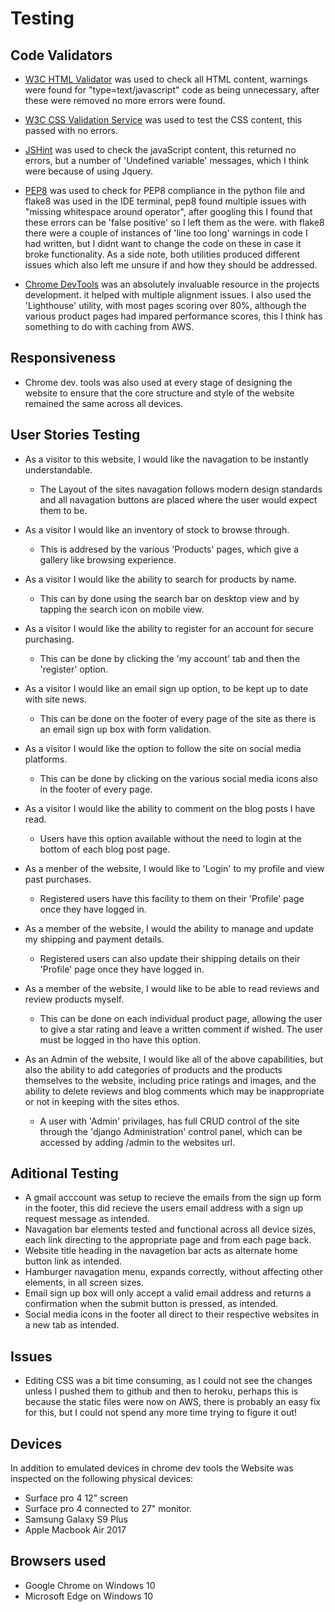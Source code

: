 
# Testing

## Code Validators

* [W3C HTML Validator](https://validator.w3.org/) was used to check all HTML content, warnings were found for "type=text/javascript" code as being unnecessary, after these were removed no more errors were found.

* [W3C CSS Validation Service](https://jigsaw.w3.org/css-validator/) was used to test the CSS content, this passed with no errors.

* [JSHint](https://jshint.com/) was used to check the javaScript content, this returned no errors, but a number of 'Undefined variable' messages, which I think were because of using Jquery.

* [PEP8](http://pep8online.com/) was used to check for PEP8 compliance in the python file and flake8 was used in the IDE terminal, pep8 found multiple issues with "missing whitespace around operator", after googling this I found that these errors can be 'false positive' so I left them as the were. with flake8 there were a couple of instances of 'line too long' warnings in code I had written, but I didnt want to change the code on these in case it broke functionality. As a side note, both utilities produced different issues which also left me unsure if and how they should be addressed.

* [Chrome DevTools](https://developer.chrome.com/docs/devtools/) was an absolutely invaluable resource in the projects development. it helped with multiple alignment issues. I also used the 'Lighthouse' utility, with most pages scoring over 80%, although the various product pages had impared performance scores, this I think has something to do with caching from AWS.

## Responsiveness

* Chrome dev. tools was also used at every stage of designing the website to ensure that the core structure and style of the website remained the same across all devices.

## User Stories Testing

* As a visitor to this website, I would like the navagation to be instantly understandable.
  - The Layout of the sites navagation follows modern design standards and all navagation buttons are placed where the user would expect them to be.

* As a visitor I would like an inventory of stock to browse through.
  - This is addresed by the various 'Products' pages, which give a gallery like browsing experience.

* As a visitor I would like the ability to search for products by name.
  - This can by done using the search bar on desktop view and by tapping the search icon on mobile view.

* As a visitor I would like the ability to register for an account for secure purchasing.
  - This can be done by clicking the 'my account' tab and then the 'register' option.

* As a visitor I would like an email sign up option, to be kept up to date with site news.
  - This can be done on the footer of every page of the site as there is an email sign up box with form validation.

* As a visitor I would like the option to follow the site on social media platforms.
  - This can be done by clicking on the various social media icons also in the footer of every page.

* As a visitor I would like the ability to comment on the blog posts I have read.
  - Users have this option available without the need to login at the bottom of each blog post page.

* As a menber of the website, I would like to 'Login' to my profile and view past purchases.
  - Registered users have this facility to them on their 'Profile' page once they have logged in.

* As a member of the website, I would the ability to manage and update my shipping and payment details.
  - Registered users can also update their shipping details on their 'Profile' page once they have logged in.

* As a member of the website, I would like to be able to read reviews and review products myself.
  - This can be done on each individual product page, allowing the user to give a star rating and leave a written comment if wished. The user must be logged in tho have this option.

* As an Admin of the website, I would like all of the above capabilities, but also the ability to add categories of products and the products themselves to the website, including price ratings and images, and the ability to delete reviews and blog comments which may be inappropriate or not in keeping with the sites ethos.
  - A user with 'Admin' privilages, has full CRUD control of the site through the 'django Administration' control panel, which can be accessed by adding /admin to the websites url. 

## Aditional Testing

* A gmail acccount was setup to recieve the emails from the sign up form in the footer, this did recieve the users email address with a sign up request message as intended.
* Navagation bar elements tested and functional across all device sizes, each link directing to the appropriate page
and from each page back.
* Website title heading in the navagetion bar acts as alternate home button link as intended.
* Hamburger navagation menu, expands correctly, without affecting other elements, in all screen sizes.
* Email sign up box will only accept a valid email address and returns a confirmation when the submit button is pressed, as intended.
* Social media icons in the footer all direct to their respective websites in a new tab as intended.

## Issues

* Editing CSS was a bit time consuming, as I could not see the changes unless I pushed them to github and then to heroku, perhaps this is because the static files were now on AWS, there is probably an easy fix for this, but I could not spend any more time trying to figure it out!

## Devices 

In addition to emulated devices in chrome dev tools the Website was inspected on the following physical devices:
* Surface pro 4 12" screen
* Surface pro 4 connected to 27" monitor.
* Samsung Galaxy S9 Plus
* Apple Macbook Air 2017

## Browsers used
* Google Chrome on Windows 10
* Microsoft Edge on Windows 10